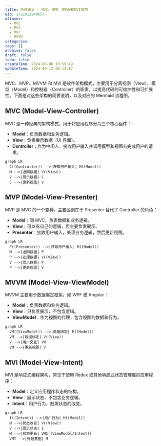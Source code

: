 ```yaml
---
title: 系统设计 - MVC、MVP、MVVM和MVI架构
uid: 1722912949657
aliases:
  - MVC
  - MVI
  - MVP
  - MVVM
categories: 
tags: []
archive: false
draft: false
todo: false
createTime: 2024-08-06 10:55:49
updateTime: 2024-09-12 08:13:17
---
```


MVC、MVP、MVVM 和 MVI 是软件架构模式，主要用于分离视图（View）、模型（Model）和控制器（Controller）的职责，以提高代码的可维护性和可扩展性。下面是对这些架构的简要说明，以及对应的 Mermaid 流程图。

## MVC (Model-View-Controller)

MVC 是一种经典的架构模式，用于将应用程序分为三个核心组件：

- **Model**：负责数据和业务逻辑。
- **View**：负责展示数据（UI 界面）。
- **Controller**：作为中间人，接收用户输入并调用模型和视图去完成用户的请求。

```mermaid
graph LR
  C((Controller)) -->|获取用户输入| M((Model))
  M -->|返回数据| V((View))
  V -->|展示数据| C
  C -->|更新视图| V
```

## MVP (Model-View-Presenter)

MVP 是 MVC 的一个变种，主要区别在于 Presenter 替代了 Controller 的角色：

- **Model**：同 MVC，负责数据和业务逻辑。
- **View**：可以有自己的逻辑，但主要负责展示。
- **Presenter**：接收用户输入，处理业务逻辑，然后更新视图。

```mermaid
graph LR
  P((Presenter)) -->|获取用户输入| M((Model))
  M -->|返回数据| P
  P -->|处理数据| V((View))
  V -->|展示数据| P
  P -->|更新视图| V
```

## MVVM (Model-View-ViewModel)

MVVM 主要用于数据绑定框架，如 WPF 或 Angular：

- **Model**：负责数据和业务逻辑。
- **View**：只负责展示，不包含逻辑。
- **ViewModel**：作为视图的代理，包含视图的数据和行为。

```mermaid
graph LR
  VM((ViewModel)) -->|数据绑定| M((Model))
  VM -->|数据绑定| V((View))
  V -->|用户交互| VM
  VM -->|更新视图| V
```

## MVI (Model-View-Intent)

MVI 是响应式编程架构，常见于使用 Redux 或其他响应式状态管理库的应用程序：

- **Model**：定义应用程序状态的结构。
- **View**：展示状态，不包含业务逻辑。
- **Intent**：用户行为，触发状态的改变。

```mermaid
graph LR
  I((Intent)) -->|用户行为| M((Model))
  M -->|状态改变| V((View))
  V -->|展示状态| I
  M -->|状态更新| VMI[(ViewModel/Intent)]
  VMI -->|处理意图| M
```
